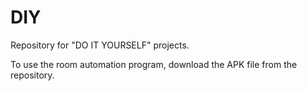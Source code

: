 # DIY
Repository for "DO IT YOURSELF" projects.


To use the room automation program, download the APK file from the repository.
